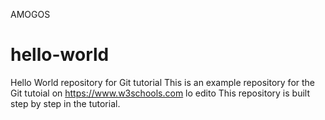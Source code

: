 AMOGOS
# hello-world
Hello World repository for Git tutorial
This is an example repository for the Git tutoial on https://www.w3schools.com
lo edito
This repository is built step by step in the tutorial.

